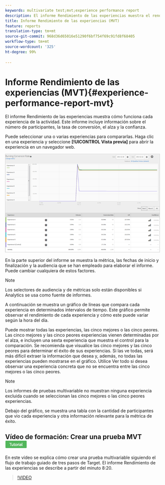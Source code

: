 ```yaml
---
keywords: multivariate test;mvt;experience performance report
description: El informe Rendimiento de las experiencias muestra el rendimiento de cada experiencia en la actividad. Este informe proporciona información sobre el número de participantes, la tasa de conversión, el alza y la confianza.
title: Informe Rendimiento de las experiencias (MVT)
feature: reports
translation-type: tm+mt
source-git-commit: 968d36d65016e51290f6bf754f69c91fd8f68405
workflow-type: tm+mt
source-wordcount: '325'
ht-degree: 99%

---
```



# Informe Rendimiento de las experiencias (MVT){#experience-performance-report-mvt}

El informe Rendimiento de las experiencias muestra cómo funciona cada experiencia de la actividad. Este informe incluye información sobre el número de participantes, la tasa de conversión, el alza y la confianza.

Puede seleccionar una o varias experiencias para compararlas. Haga clic en una experiencia y seleccione **[!UICONTROL Vista previa]** para abrir la experiencia en un navegador web.

![](assets/experienceperformancetable.png)

En la parte superior del informe se muestra la métrica, las fechas de inicio y finalización y la audiencia que se han empleado para elaborar el informe. Puede cambiar cualquiera de estos factores.

>[!NOTE]
>
>Los selectores de audiencia y de métricas solo están disponibles si Analytics se usa como fuente de informes.

A continuación se muestra un gráfico de líneas que compara cada experiencia en determinados intervalos de tiempo. Este gráfico permite observar el rendimiento de cada experiencia y cómo este puede variar según la hora del día.

Puede mostrar todas las experiencias, las cinco mejores o las cinco peores. Las cinco mejores y las cinco peores experiencias vienen determinadas por el alza, e incluyen una sexta experiencia que muestra el control para la comparación. Se recomienda que visualice las cinco mejores y las cinco peores para determinar el éxito de sus experiencias. Si las ve todas, será más difícil extraer la información que desea y, además, no todas las experiencias pueden mostrarse en el gráfico. Utilice Ver todo si desea observar una experiencia concreta que no se encuentra entre las cinco mejores o las cinco peores.

>[!NOTE]
>
>Los informes de pruebas multivariable no muestran ninguna experiencia excluida cuando se seleccionan las cinco mejores o las cinco peores experiencias.

Debajo del gráfico, se muestra una tabla con la cantidad de participantes que vio cada experiencia y otra información relevante para la métrica de éxito.

## Vídeo de formación: Crear una prueba MVT ![Insignia de tutorial](/help/assets/tutorial.png)

En este vídeo se explica cómo crear una prueba multivariable siguiendo el flujo de trabajo guiado de tres pasos de Target. El informe Rendimiento de las experiencias se describe a partir del minuto 8:20.

>[!VIDEO](https://video.tv.adobe.com/v/17395)